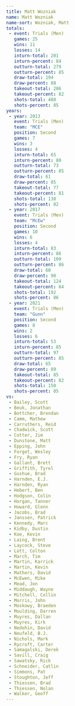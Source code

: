 ```yaml
---
title: Matt Wozniak
name: Matt Wozniak
name-sort: Wozniak, Matt
totals:
 - event: Trials (Men)
   games: 25
   wins: 11
   losses: 14
   inturn-total: 201
   inturn-percent: 84
   outturn-total: 279
   outturn-percent: 85
   draw-total: 194
   draw-percent: 88
   takeout-total: 286
   takeout-percent: 82
   shots-total: 480
   shots-percent: 85
years:
 - year: 2013
   event: Trials (Men)
   team: "MCE"
   position: Second
   games: 7
   wins: 3
   losses: 4
   inturn-total: 65
   inturn-percent: 80
   outturn-total: 73
   outturn-percent: 85
   draw-total: 61
   draw-percent: 85
   takeout-total: 77
   takeout-percent: 81
   shots-total: 138
   shots-percent: 82
 - year: 2017
   event: Trials (Men)
   team: "McEw"
   position: Second
   games: 10
   wins: 6
   losses: 4
   inturn-total: 83
   inturn-percent: 86
   outturn-total: 109
   outturn-percent: 86
   draw-total: 68
   draw-percent: 90
   takeout-total: 124
   takeout-percent: 84
   shots-total: 192
   shots-percent: 86
 - year: 2021
   event: Trials (Men)
   team: "Gunn"
   position: Second
   games: 8
   wins: 2
   losses: 6
   inturn-total: 53
   inturn-percent: 85
   outturn-total: 97
   outturn-percent: 85
   draw-total: 65
   draw-percent: 89
   takeout-total: 85
   takeout-percent: 82
   shots-total: 150
   shots-percent: 85
vs:
 - Bailey, Scott
 - Beuk, Jonathan
 - Bottcher, Brendan
 - Camm, Mathew
 - Carruthers, Reid
 - Chadwick, Scott
 - Cotter, Jim
 - Dunstone, Matt
 - Epping, John
 - Forget, Wesley
 - Fry, Ryan
 - Gallant, Brett
 - Griffith, Tyrel
 - Gushue, Brad
 - Harnden, E.J.
 - Harnden, Ryan
 - Hebert, Ben
 - Hodgson, Colin
 - Horgan, Tanner
 - Howard, Glenn
 - Jacobs, Brad
 - Janssen, Patrick
 - Kennedy, Marc
 - Kidby, Dustin
 - Koe, Kevin
 - Laing, Brent
 - Laycock, Steve
 - Lott, Colton
 - March, Tim
 - Martin, Karrick
 - Martin, Kevin
 - Mathers, David
 - McEwen, Mike
 - Mead, Jon
 - Middaugh, Wayne
 - Mitchell, Collin
 - Morris, John
 - Moskowy, Braeden
 - Moulding, Darren
 - Muyres, Dallan
 - Muyres, Kirk
 - Nedohin, David
 - Neufeld, B.J.
 - Nichols, Mark
 - Rycroft, Carter
 - Samagalski, Derek
 - Savill, Craig
 - Sawatsky, Rick
 - Schneider, Catlin
 - Simmons, Pat
 - Stoughton, Jeff
 - Thiessen, Brad
 - Thiessen, Nolan
 - Walker, Geoff
---
```

